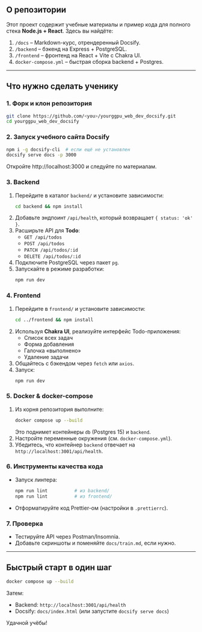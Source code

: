 ## О репозитории

Этот проект содержит учебные материалы и пример кода для полного стека **Node.js + React**.  Здесь вы найдёте:

1. `/docs` – Markdown-курс, отрендеренный Docsify.  
2. `/backend` – бэкенд на Express + PostgreSQL.  
3. `/frontend` – фронтенд на React + Vite с Chakra UI.  
4. `docker-compose.yml` – быстрая сборка backend + Postgres.  

---

## Что нужно сделать ученику

### 1. Форк и клон репозитория
```bash
git clone https://github.com/<you>/yourggpu_web_dev_docsify.git
cd yourggpu_web_dev_docsify
```

### 2. Запуск учебного сайта Docsify
```bash
npm i -g docsify-cli  # если ещё не установлен
docsify serve docs -p 3000
```
Откройте http://localhost:3000 и следуйте по материалам.

### 3. Backend
1. Перейдите в каталог `backend/` и установите зависимости:
   ```bash
   cd backend && npm install
   ```
2. Добавьте эндпоинт `/api/health`, который возвращает `{ status: 'ok' }`.
3. Расширьте API для **Todo**:
   * `GET /api/todos`
   * `POST /api/todos`
   * `PATCH /api/todos/:id`
   * `DELETE /api/todos/:id`
4. Подключите PostgreSQL через пакет `pg`.
5. Запускайте в режиме разработки:
   ```bash
   npm run dev
   ```

### 4. Frontend
1. Перейдите в `frontend/` и установите зависимости:
   ```bash
   cd ../frontend && npm install
   ```
2. Используя **Chakra UI**, реализуйте интерфейс Todo-приложения:
   * Список всех задач
   * Форма добавления
   * Галочка «выполнено»
   * Удаление задачи
3. Общайтесь с бэкендом через `fetch` или `axios`.
4. Запуск:
   ```bash
   npm run dev
   ```

### 5. Docker & docker-compose
1. Из корня репозитория выполните:
   ```bash
   docker compose up --build
   ```
   Это поднимет контейнеры `db` (Postgres 15) и `backend`.
2. Настройте переменные окружения (см. `docker-compose.yml`).
3. Убедитесь, что контейнер `backend` отвечает на `http://localhost:3001/api/health`.

### 6. Инструменты качества кода
* Запуск линтера:
  ```bash
  npm run lint          # из backend/
  npm run lint          # из frontend/
  ```
* Отформатируйте код Prettier-ом (настройки в `.prettierrc`).

### 7. Проверка
* Тестируйте API через Postman/Insomnia.
* Добавьте скриншоты и поменяйте `docs/train.md`, если нужно.

---

## Быстрый старт в один шаг
```bash
docker compose up --build
```
Затем:
* Backend: `http://localhost:3001/api/health`
* Docsify:   `docs/index.html` (или запустите `docsify serve docs`)

Удачной учёбы!
